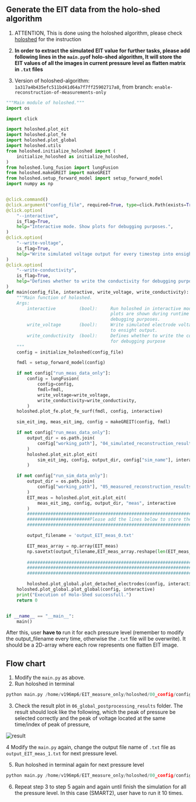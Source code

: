 ## Generate the EIT data from the holo-shed algorithm
1. ATTENTION, This is done using the holoshed algorithm, please check [holoshed](https://gitlab.com/xenotaph3/holoshed) for the instruction
   
2. **In order to extract the simulated EIT value for further tasks, please add following lines in the ```main.py```of holo-shed algorithm, It will store the EIT values of all the images in current pressure level as flatten matrix in ```.txt``` files**
   
3. Version of holoshed-algorithm: ```1a317a4b435efc511bd41d64a7f7ff25902717a8```, from branch: ```enable-reconstruction-of-measurements-only```
   
```python
"""Main module of holoshed."""
import os

import click

import holoshed.plot_eit
import holoshed.plot_fe
import holoshed.plot_global
import holoshed.utils
from holoshed.initialize_holoshed import (
    initialize_holoshed as initialize_holoshed,
)
from holoshed.lung_fusion import lungFusion
from holoshed.makeGREIT import makeGREIT
from holoshed.setup_forward_model import setup_forward_model
import numpy as np


@click.command()
@click.argument("config_file", required=True, type=click.Path(exists=True))
@click.option(
    "--interactive",
    is_flag=True,
    help="Interactive mode. Show plots for debugging purposes.",
)
@click.option(
    "--write-voltage",
    is_flag=True,
    help="Write simulated voltage output for every timestep into ensight format.",
)
@click.option(
    "--write-conductivity",
    is_flag=True,
    help="Defines whether to write the conductivity for debugging purpose.",
)
def main(config_file, interactive, write_voltage, write_conductivity):
    """Main function of holoshed.
    Args:
        interactive         (bool):     Run holoshed in interactive mode, i.e.
                                        plots are shown during runtime for
                                        debugging purposes.
        write_voltage       (bool):     Write simulated electrode voltages
                                        to ensight output.
        write_conductivity  (bool):     Defines whether to write the conductivity
                                        for debugging purpose
    """
    config = initialize_holoshed(config_file)

    fmdl = setup_forward_model(config)

    if not config["run_meas_data_only"]:
        config = lungFusion(
            config=config,
            fmdl=fmdl,
            write_voltage=write_voltage,
            write_conductivity=write_conductivity,
        )
    holoshed.plot_fe.plot_fe_surf(fmdl, config, interactive)

    sim_eit_img, meas_eit_img, config = makeGREIT(config, fmdl)

    if not config["run_meas_data_only"]:
        output_dir = os.path.join(
            config["working_path"], "04_simulated_reconstruction_results"
        )
        holoshed.plot_eit.plot_eit(
            sim_eit_img, config, output_dir, config["sim_name"], interactive
        )

    if not config["run_sim_data_only"]:
        output_dir = os.path.join(
            config["working_path"], "05_measured_reconstruction_results"
        )
        EIT_meas = holoshed.plot_eit.plot_eit(
            meas_eit_img, config, output_dir, "meas", interactive
        )
        #############################################################################################
        ########################Please add the lines below to store the data#########################
        #############################################################################################

        output_filename = 'output_EIT_meas_0.txt'

        EIT_meas_array = np.array(EIT_meas)
        np.savetxt(output_filename,EIT_meas_array.reshape(len(EIT_meas_array),-1),delimiter=',')
        
        #############################################################################################
        #############################################################################################
        #############################################################################################

        holoshed.plot_global.plot_detached_electrodes(config, interactive)
    holoshed.plot_global.plot_global(config, interactive)
    print("Execution of Holo-Shed successfull.")
    return 0


if __name__ == "__main__":
    main()
```
After this, user **have to** run it for each pressure level (remember to modify the output_filename every time, otherwise the ```.txt``` file will be overwrite). It should be a 2D-array where each row represents one flatten EIT image.

## Flow chart

1. Modify the ```main.py``` as above.
2. Run holoshed in terminal
```python 
python main.py /home/v196mp6/EIT_measure_only/holoshed/00_config/config_file_meas_0.json
```
3. Check the result plot in ```06_global_postprocessing_results``` folder. The result should look like the following, which the peak of pressure be selected correctly and the peak of voltage located at the same time/index of peak of pressure,
   
![result](/demo_imag/demo_holoshed_result.png)

4 Modify the ```main.py``` again, change the output file name of ```.txt``` file as  ```output_EIT_meas_1.txt``` for next pressure level.
   
5. Run holoshed in terminal again for next pressure level
```python 
python main.py /home/v196mp6/EIT_measure_only/holoshed/00_config/config_file_meas_1.json
```
6. Repeat step 3 to step 5 again and again until finish the simulation for all the pressure level. In this case (SMART2), user have to run it 10 times.


